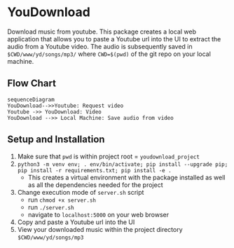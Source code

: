 # YouDownload

Download music from youtube. This package creates a local web application that allows you to paste a Youtube url into the UI to extract the audio from a Youtube video.  The audio is subsequently saved in `$CWD/www/yd/songs/mp3/` where `CWD=$(pwd)` of the git repo on your local machine.

## Flow Chart
```mermaid
sequenceDiagram
YouDownload-->>Youtube: Request video
Youtube ->> YouDownload: Video
YouDownload -->> Local Machine: Save audio from video 
```
## Setup and Installation
1. Make sure that `pwd` is within project root = `youdownload_project`
2. `python3 -m venv env; . env/bin/activate; pip install --upgrade pip; pip install -r requirements.txt; pip install -e .`
	 - This creates a virtual environment with the package installed as well as all the dependencies needed for the project
3. Change execution mode of `server.sh` script
    - run `chmod +x server.sh`
    - run `./server.sh`
    - navigate to `localhost:5000` on your web browser
4. Copy and paste a Youtube url into the UI
5. View your downloaded music within the project directory `$CWD/www/yd/songs/mp3`
